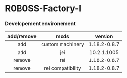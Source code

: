 # R0B0SS-Factory-I
### Developement environement 

|add/remove | mods | version|
| :-------: |:---------------:| :-----:|
| add | custom machinery | 1.18.2-0.8.7|
| add | jei | 10.2.1.1005|
| remove | rei | 1.18.2-0.8.7|
| remove | rei compatibility | 1.18.2-0.8.7|